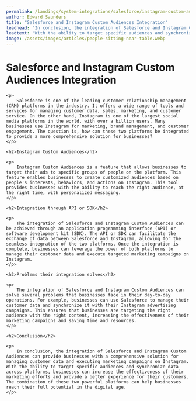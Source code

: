```yaml
---
permalink: /landings/system-integrations/salesforce/instagram-custom-audiences
author: Edward Saunders
title: "Salesforce and Instagram Custom Audiences Integration"
leadhead: "In conclusion, the integration of Salesforce and Instagram Custom Audiences can provide businesses with a comprehensive solution for managing customer data and executing marketing campaigns on Instagram"
leadtext: "With the ability to target specific audiences and synchronize data across platforms, businesses can increase the effectiveness of their marketing efforts and provide a better experience for their customers. The combination of these two powerful platforms can help businesses reach their full potential in the digital age."
image: /assets/images/articles/people-sitting-near-table.webp
---
```

<div class="arttext">
	<h1>Salesforce and Instagram Custom Audiences Integration</h1>

	<p>
		Salesforce is one of the leading customer relationship management (CRM) platforms in the industry. It offers a wide range of tools and services for managing customer data, sales, marketing, and customer service. On the other hand, Instagram is one of the largest social media platforms in the world, with over a billion users. Many businesses use Instagram for marketing, brand management, and customer engagement. The question is, how can these two platforms be integrated to provide a more comprehensive solution for businesses?
	</p>
	
	<h2>Instagram Custom Audiences</h2>

	<p>
		Instagram Custom Audiences is a feature that allows businesses to target their ads to specific groups of people on the platform. This feature enables businesses to create customized audiences based on people's interests, behaviors, and actions on Instagram. This tool provides businesses with the ability to reach the right audience, at the right time, with personalized messaging.
	</p>

	<h2>Integration through API or SDK</h2>

	<p>
		The integration of Salesforce and Instagram Custom Audiences can be achieved through an application programming interface (API) or software development kit (SDK). The API or SDK can facilitate the exchange of data between Salesforce and Instagram, allowing for the seamless integration of the two platforms. Once the integration is complete, businesses can leverage the power of both platforms to manage their customer data and execute targeted marketing campaigns on Instagram.
	</p>

	<h2>Problems their integration solves</h2>

	<p>
		The integration of Salesforce and Instagram Custom Audiences can solve several problems that businesses face in their day-to-day operations. For example, businesses can use Salesforce to manage their customer data and synchronize it with their Instagram advertising campaigns. This ensures that businesses are targeting the right audience with the right content, increasing the effectiveness of their marketing campaigns and saving time and resources.
	</p>

	<h2>Conclusion</h2>

	<p>
		In conclusion, the integration of Salesforce and Instagram Custom Audiences can provide businesses with a comprehensive solution for managing customer data and executing marketing campaigns on Instagram. With the ability to target specific audiences and synchronize data across platforms, businesses can increase the effectiveness of their marketing efforts and provide a better experience for their customers. The combination of these two powerful platforms can help businesses reach their full potential in the digital age.
	</p>
	
</div>
